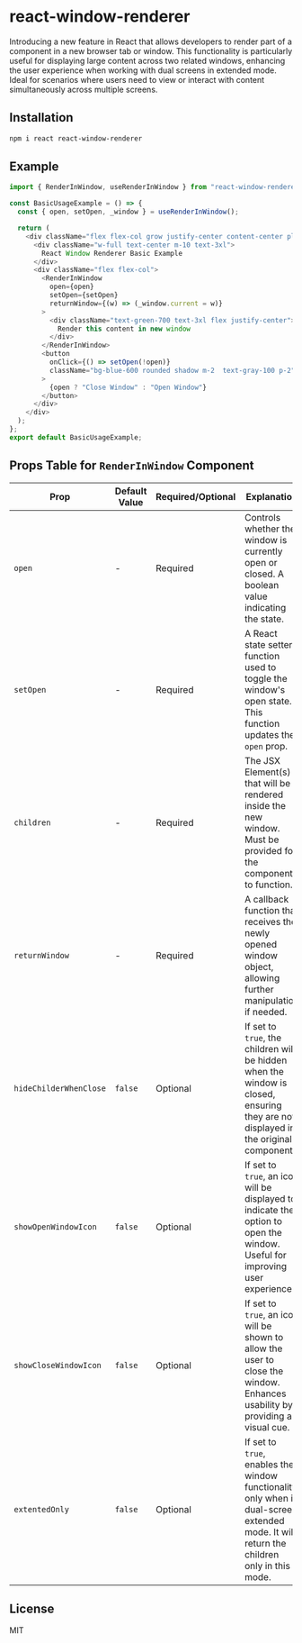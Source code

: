 # react-window-renderer

Introducing a new feature in React that allows developers to render part of a component in a new browser tab or window. This functionality is particularly useful for displaying large content across two related windows, enhancing the user experience when working with dual screens in extended mode. Ideal for scenarios where users need to view or interact with content simultaneously across multiple screens.

## Installation

```sh
npm i react react-window-renderer
```

## Example

```js
import { RenderInWindow, useRenderInWindow } from "react-window-renderer";

const BasicUsageExample = () => {
  const { open, setOpen, _window } = useRenderInWindow();

  return (
    <div className="flex flex-col grow justify-center content-center place-items-center">
      <div className="w-full text-center m-10 text-3xl">
        React Window Renderer Basic Example
      </div>
      <div className="flex flex-col">
        <RenderInWindow
          open={open}
          setOpen={setOpen}
          returnWindow={(w) => (_window.current = w)}
        >
          <div className="text-green-700 text-3xl flex justify-center">
            Render this content in new window
          </div>
        </RenderInWindow>
        <button
          onClick={() => setOpen(!open)}
          className="bg-blue-600 rounded shadow m-2  text-gray-100 p-2"
        >
          {open ? "Close Window" : "Open Window"}
        </button>
      </div>
    </div>
  );
};
export default BasicUsageExample;
```

## Props Table for `RenderInWindow` Component

| Prop                   | Default Value | Required/Optional | Explanation                                                                                                                               |
| ---------------------- | ------------- | ----------------- | ----------------------------------------------------------------------------------------------------------------------------------------- |
| `open`                 | -             | Required          | Controls whether the window is currently open or closed. A boolean value indicating the state.                                            |
| `setOpen`              | -             | Required          | A React state setter function used to toggle the window's open state. This function updates the `open` prop.                              |
| `children`             | -             | Required          | The JSX Element(s) that will be rendered inside the new window. Must be provided for the component to function.                           |
| `returnWindow`         | -             | Required          | A callback function that receives the newly opened window object, allowing further manipulation if needed.                                |
| `hideChilderWhenClose` | `false`       | Optional          | If set to `true`, the children will be hidden when the window is closed, ensuring they are not displayed in the original component.       |
| `showOpenWindowIcon`   | `false`       | Optional          | If set to `true`, an icon will be displayed to indicate the option to open the window. Useful for improving user experience.              |
| `showCloseWindowIcon`  | `false`       | Optional          | If set to `true`, an icon will be shown to allow the user to close the window. Enhances usability by providing a visual cue.              |
| `extentedOnly`         | `false`       | Optional          | If set to `true`, enables the window functionality only when in dual-screen extended mode. It will return the children only in this mode. |

## License

MIT
